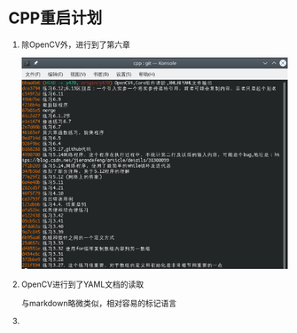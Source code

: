 # CPP重启计划

1. 除OpenCV外，进行到了第六章

   ![当前进度](./README.assets/2020-08-04-143359_723x574_scrot.png)

2. OpenCV进行到了YAML文档的读取

   与markdown略微类似，相对容易的标记语言

3. 

